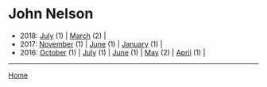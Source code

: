 # John Nelson

  * 2018: 
      [July](./john-nelson-2018-07.md) (1) | 
      [March](./john-nelson-2018-03.md) (2) | 
  * 2017: 
      [November](./john-nelson-2017-11.md) (1) | 
      [June](./john-nelson-2017-06.md) (1) | 
      [January](./john-nelson-2017-01.md) (1) | 
  * 2016: 
      [October](./john-nelson-2016-10.md) (1) | 
      [July](./john-nelson-2016-07.md) (1) | 
      [June](./john-nelson-2016-06.md) (1) | 
      [May](./john-nelson-2016-05.md) (2) | 
      [April](./john-nelson-2016-04.md) (1) | 

----

[Home](../)
